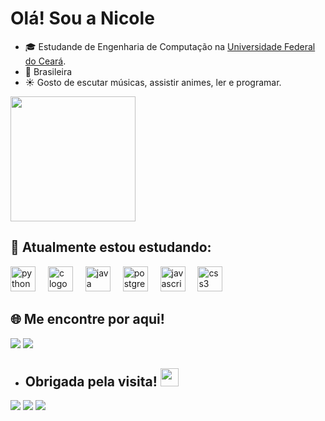 # Olá! Sou a Nicole 
- 🎓 Estudande de Engenharia de Computação na [Universidade Federal do Ceará](https://www.ufc.br/).
- 🌱 Brasileira
- ☀️ Gosto de escutar músicas, assistir animes, ler e programar.

<div align="left">
  <img height="200" src="https://github.com/nicolesouzab/nicolesouzab/assets/142950564/d58efb87-691f-4227-8bc6-d820c5280bc5"  />
</div>

## 🧠 Atualmente estou estudando:
<div align="left">
  <img src="https://cdn.jsdelivr.net/gh/devicons/devicon/icons/python/python-original.svg" height="40" alt="python logo"  />
  <img width="12" />
  <img src="https://cdn.jsdelivr.net/gh/devicons/devicon/icons/c/c-original.svg" height="40" alt="c logo"  />
  <img width="12" />
  <img src="https://cdn.jsdelivr.net/gh/devicons/devicon/icons/java/java-original.svg" height="40" alt="java logo"  />
  <img width="12" />
  <img src="https://cdn.jsdelivr.net/gh/devicons/devicon/icons/postgresql/postgresql-original.svg" height="40" alt="postgresql logo"  />
  <img width="12" />
  <img src="https://cdn.jsdelivr.net/gh/devicons/devicon/icons/javascript/javascript-original.svg" height="40" alt="javascript logo"  />
  <img width="12" />
  <img src="https://cdn.jsdelivr.net/gh/devicons/devicon/icons/css3/css3-original.svg" height="40" alt="css3 logo"  />
</div>

###
         
## 🌐 Me encontre por aqui! 

<a href="https://www.linkedin.com/in/nicole-souza-039598294/"><img src="https://img.shields.io/badge/linkedin-4D4577?style=for-the-badge&logoColor=F2F2F2&logo=linkedin"/></a>
<a href="mailto:nicolesouza09@gmail.com"><img src="https://img.shields.io/badge/email-4D4577?logo=gmail&style=for-the-badge&logoColor=F2F2F2"/></a>

- ## Obrigada pela visita! <img src="https://github.com/TheDudeThatCode/TheDudeThatCode/blob/master/Assets/Hi.gif" width="29px">

![](https://github-contributor-stats.vercel.app/api?username=nicolesouzab&limit=5&theme=radical&combine_all_yearly_contributions=true) ![](https://github-readme-stats.vercel.app/api?username=nicolesouzab&theme=radical&hide_border=false&include_all_commits=true&count_private=true) <img src="https://komarev.com/ghpvc/?username=nicolesouzab&style=for-the-badge&color=4D4577&logoColor=F2F2F2&logo=undefined"/></p>
